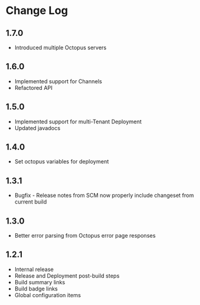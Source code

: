 # Change Log #

## 1.7.0 ##
* Introduced multiple Octopus servers

## 1.6.0 ##
* Implemented support for Channels
* Refactored API 

## 1.5.0 ##
* Implemented support for multi-Tenant Deployment
* Updated javadocs

## 1.4.0 ##
* Set octopus variables for deployment

## 1.3.1 ##
* Bugfix - Release notes from SCM now properly include changeset from current build

## 1.3.0 ##
* Better error parsing from Octopus error page responses

## 1.2.1 ##
* Internal release
* Release and Deployment post-build steps
* Build summary links
* Build badge links
* Global configuration items
